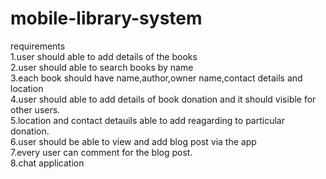 # mobile-library-system
requirements <br>
1.user should able to add details of the books<br>
2.user should able to search books by name <br>
3.each book should have name,author,owner name,contact details and location<br>
4.user should able to add details of book donation and it should visible for other users.<br>
5.location and contact detauils able to add reagarding to particular donation.<br>
6.user should be able to view and add blog post via the app<br>
7.every user can comment for the blog post.<br>
8.chat application<br>

